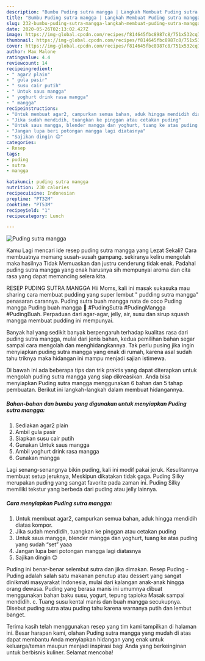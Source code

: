 ```yaml
---
description: "Bumbu Puding sutra mangga | Langkah Membuat Puding sutra mangga Yang Sempurna"
title: "Bumbu Puding sutra mangga | Langkah Membuat Puding sutra mangga Yang Sempurna"
slug: 232-bumbu-puding-sutra-mangga-langkah-membuat-puding-sutra-mangga-yang-sempurna
date: 2020-05-26T02:13:02.427Z
image: https://img-global.cpcdn.com/recipes/f814645fbc8987c8/751x532cq70/puding-sutra-mangga-foto-resep-utama.jpg
thumbnail: https://img-global.cpcdn.com/recipes/f814645fbc8987c8/751x532cq70/puding-sutra-mangga-foto-resep-utama.jpg
cover: https://img-global.cpcdn.com/recipes/f814645fbc8987c8/751x532cq70/puding-sutra-mangga-foto-resep-utama.jpg
author: Max Malone
ratingvalue: 4.4
reviewcount: 14
recipeingredient:
- " agar2 plain"
- " gula pasir"
- " susu cair putih"
- " Untuk saus mangga"
- " yoghurt drink rasa mangga"
- " mangga"
recipeinstructions:
- "Untuk membuat agar2, campurkan semua bahan, aduk hingga mendidih diatas kompor."
- "Jika sudah mendidih, tuangkan ke pinggan atau cetakan puding"
- "Untuk saus mangga, blender mangga dan yoghurt, tuang ke atas puding yang sudah “set” yaaa"
- "Jangan lupa beri potongan mangga lagi diatasnya"
- "Sajikan dingin 😊"
categories:
- Resep
tags:
- puding
- sutra
- mangga

katakunci: puding sutra mangga 
nutrition: 230 calories
recipecuisine: Indonesian
preptime: "PT32M"
cooktime: "PT53M"
recipeyield: "1"
recipecategory: Lunch

---
```



![Puding sutra mangga](https://img-global.cpcdn.com/recipes/f814645fbc8987c8/751x532cq70/puding-sutra-mangga-foto-resep-utama.jpg)

Kamu Lagi mencari ide resep puding sutra mangga yang Lezat Sekali? Cara membuatnya memang susah-susah gampang. sekiranya keliru mengolah maka hasilnya Tidak Memuaskan dan justru cenderung tidak enak. Padahal puding sutra mangga yang enak harusnya sih mempunyai aroma dan cita rasa yang dapat memancing selera kita.

RESEP PUDING SUTRA MANGGA Hii Moms, kali ini masak sukasuka mau sharing cara membuat pudding yang super lembut &#34; pudding sutra mangga&#34; penasaran carannya. Puding sutra buah mangga nata de coco Puding mangga Puding buah mangga 💟 #PudingSutra #PudingMangga #PudingBuah. Perpaduan dari agar-agar, jelly, air, susu dan sirup squash mangga membuat pudding ini mempunyai.

Banyak hal yang sedikit banyak berpengaruh terhadap kualitas rasa dari puding sutra mangga, mulai dari jenis bahan, kedua pemilihan bahan segar sampai cara mengolah dan menghidangkannya. Tak perlu pusing jika ingin menyiapkan puding sutra mangga yang enak di rumah, karena asal sudah tahu triknya maka hidangan ini mampu menjadi sajian istimewa.


Di bawah ini ada beberapa tips dan trik praktis yang dapat diterapkan untuk mengolah puding sutra mangga yang siap dikreasikan. Anda bisa menyiapkan Puding sutra mangga menggunakan 6 bahan dan 5 tahap pembuatan. Berikut ini langkah-langkah dalam membuat hidangannya.

<!--inarticleads1-->

##### Bahan-bahan dan bumbu yang digunakan untuk menyiapkan Puding sutra mangga:

1. Sediakan  agar2 plain
1. Ambil  gula pasir
1. Siapkan  susu cair putih
1. Gunakan  Untuk saus mangga
1. Ambil  yoghurt drink rasa mangga
1. Gunakan  mangga


Lagi senang-senangnya bikin puding, kali ini modif pakai jeruk. Kesulitannya membuat setup jeruknya, Meskipun dikatakan tidak gaga. Puding Silky merupakan puding yang sangat favorite pada zaman ini. Puding Silky memiliki tekstur yang berbeda dari puding atau jelly lainnya. 

<!--inarticleads2-->

##### Cara menyiapkan Puding sutra mangga:

1. Untuk membuat agar2, campurkan semua bahan, aduk hingga mendidih diatas kompor.
1. Jika sudah mendidih, tuangkan ke pinggan atau cetakan puding
1. Untuk saus mangga, blender mangga dan yoghurt, tuang ke atas puding yang sudah “set” yaaa
1. Jangan lupa beri potongan mangga lagi diatasnya
1. Sajikan dingin 😊


Puding ini benar-benar selembut sutra dan jika dimakan. Resep Puding - Puding adalah salah satu makanan penutup atau dessert yang sangat dinikmati masyarakat Indonesia, mulai dari kalangan anak-anak hingga orang dewasa. Puding yang berasa manis ini umumnya dibuat menggunakan bahan baku susu, yogurt, tepung tapioka Masak sampai mendidih. c. Tuang susu kental manis dan buah mangga secukupnya. Disebut puding sutra atau puding tahu karena warnanya putih dan lembut banget. 

Terima kasih telah menggunakan resep yang tim kami tampilkan di halaman ini. Besar harapan kami, olahan Puding sutra mangga yang mudah di atas dapat membantu Anda menyiapkan hidangan yang enak untuk keluarga/teman maupun menjadi inspirasi bagi Anda yang berkeinginan untuk berbisnis kuliner. Selamat mencoba!
